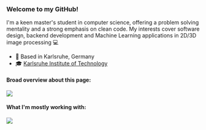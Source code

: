 ### Welcome to my GitHub!

I'm a keen master's student in computer science, offering a problem solving mentality and a strong emphasis on clean code. My interests cover software design, backend development and Machine Learning applications in 2D/3D image processing :computer:

* :round_pushpin:	Based in Karlsruhe, Germany
* :mortar_board:	[Karlsruhe Institute of Technology](https://www.kit.edu/)

#### Broad overview about this page:

<a href="https://github.com/holtvogt">
  <img align="center" src="https://github-readme-stats.vercel.app/api?username=holtvogt&hide=contribs&show_icons=true&include_all_commits=true&count_private=true&theme=github_dark&card_width=500">
</a>

#### What I'm mostly working with:

<a href="hhttps://github.com/holtvogt">
  <img align="center" src="https://github-readme-stats.vercel.app/api/top-langs/?username=holtvogt&hide=tex&theme=github_dark&card_width=500" />
</a>
